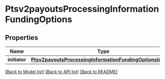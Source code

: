 # Ptsv2payoutsProcessingInformationFundingOptions

## Properties
Name | Type | Description | Notes
------------ | ------------- | ------------- | -------------
**initiator** | [**Ptsv2payoutsProcessingInformationFundingOptionsInitiator**](Ptsv2payoutsProcessingInformationFundingOptionsInitiator.md) |  | [optional] 

[[Back to Model list]](../README.md#documentation-for-models) [[Back to API list]](../README.md#documentation-for-api-endpoints) [[Back to README]](../README.md)


